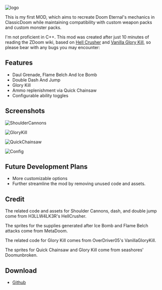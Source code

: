 ![logo](https://s2.loli.net/2025/06/03/OTCGiMXKo1hv3j2.png)

This is my first MOD, which aims to recreate Doom Eternal's mechanics in ClassicDoom while maintaining compatibility with custom weapon packs and custom monster packs.

I'm not proficient in C++. This mod was created after just 10 minutes of reading the ZDoom wiki, based on [Hell Crusher](https://forum.zdoom.org/viewtopic.php?t=72084) and [Vanilla Glory Kill](https://github.com/OverDriver05/Vanilla-Glory-Kill), so please bear with any bugs you may encounter:

## Features

- Daul Grenade, Flame Belch And Ice Bomb  
- Double Dash And Jump  
- Glory Kill  
- Ammo replenishment via Quick Chainsaw  
- Configurable ability toggles  

## Screenshots

![ShoulderCannons](https://s2.loli.net/2025/06/03/wmraHpXWMvRZsxT.png)

![GloryKill](https://s2.loli.net/2025/06/03/ABufwY6WjP4g5dK.png)

![QuickChainsaw](https://s2.loli.net/2025/06/03/HwevlpfKAo4ExJy.png)

![Config](https://s2.loli.net/2025/06/03/zIoNpvjwe6QVGHx.jpg)

## Future Development Plans  

- More customizable options  
- Further streamline the mod by removing unused code and assets.

## Credit  

The related code and assets for Shoulder Cannons, dash, and double jump come from H3LLW4LK3R's HellCrusher.  

The sprites for the supplies generated after Ice Bomb and Flame Belch attacks come from MetaDoom.  

The related code for Glory Kill comes from OverDriver05's VanillaGloryKill.  

The sprites for Quick Chainsaw and Glory Kill come from seashores' Doomunbroken.  

## Download

- [Github](https://github.com/susmouse/Universal-Eternal-Mod/archive/refs/heads/main.zip)